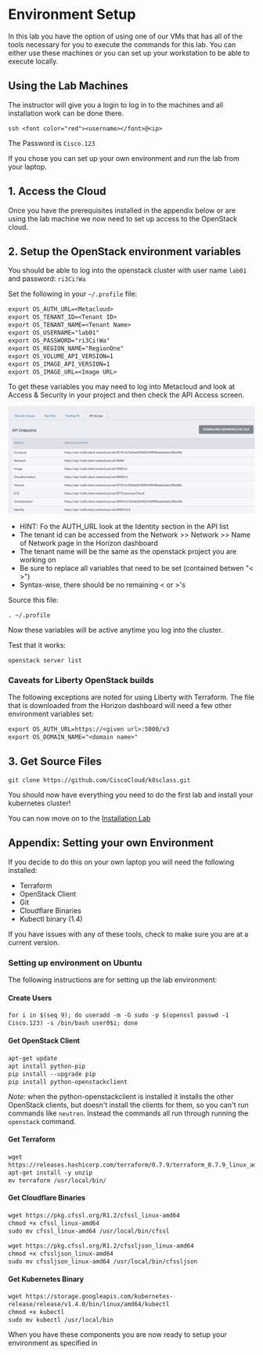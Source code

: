 # Environment Setup

In this lab you have the option of using one of our VMs that has all of the tools necessary for you to execute the commands for this lab.  You can either use these machines or you can set up your workstation to be able to execute locally. 

## Using the Lab Machines

The instructor will give you a login to log in to the machines and all installation work can be done there. 

```
ssh <font color="red"><username></font>@<ip>
```
The Password is ```Cisco.123```

If you chose you can set up your own environment and run the lab from your laptop. 

## 1. Access the Cloud

Once you have the prerequisites installed in the appendix below or are using the lab machine we now need to set up access to the OpenStack cloud.  

## 2. Setup the OpenStack environment variables

You should be able to log into the openstack cluster with user name ```lab01``` and password: ```ri3Ci!Wa```

Set the following in your ```~/.profile``` file: 

```
export OS_AUTH_URL=<Metacloud>
export OS_TENANT_ID=<Tenant ID>
export OS_TENANT_NAME=<Tenant Name>
export OS_USERNAME="lab01"
export OS_PASSWORD="ri3Ci!Wa"
export OS_REGION_NAME="RegionOne"
export OS_VOLUME_API_VERSION=1
export OS_IMAGE_API_VERSION=1
export OS_IMAGE_URL=<Image URL>
```

To get these variables you may need to log into Metacloud and look at Access & Security in your project and then check the API Access screen. 

![api access](images/mc1.png)

  * HINT: Fo the AUTH_URL look at the Identity section in the API list 
  * The tenant id can be accessed from the Network >> Network >> Name of Network page in the Horizon dashboard
  * The tenant name will be the same as the openstack project you are working on
  * Be sure to replace all variables that need to be set (contained betwen "< >")
  * Syntax-wise, there should be no remaining < or  >'s

Source this file: 

```
. ~/.profile
```
Now these variables will be active anytime you log into the cluster. 

Test that it works: 

```
openstack server list
```

### Caveats for Liberty OpenStack builds
The following exceptions are noted for using Liberty with Terraform.  The file that is downloaded from the Horizon dashboard will need a few other environment variables set:

```
export OS_AUTH_URL=https://<given url>:5000/v3
export OS_DOMAIN_NAME="<domain name>"
```

## 3. Get Source Files

```
git clone https://github.com/CiscoCloud/k8sclass.git
```

You should now have everything you need to do the first lab and install your kubernetes cluster!

You can now move on to the [Installation Lab](https://github.com/CiscoCloud/k8sclass/blob/master/01-Install/README.md)


## Appendix: Setting your own Environment

If you decide to do this on your own laptop you will need the following installed: 

* Terraform
* OpenStack Client
* Git
* Cloudflare Binaries
* Kubectl binary (1.4)

If you have issues with any of these tools, check to make sure you are at a current version.  

### Setting up environment on Ubuntu

The following instructions are for setting up the lab environment: 

#### Create Users

```
for i in $(seq 9); do useradd -m -G sudo -p $(openssl passwd -1 Cisco.123) -s /bin/bash user0$i; done
```

#### Get OpenStack Client

```
apt-get update
apt install python-pip
pip install --upgrade pip
pip install python-openstackclient
```
_Note:_ when the python-openstackclient is installed it installs the other OpenStack clients, but doesn't install the clients for them, so you can't run commands like ```neutron```.  Instead the commands all run through running the ```openstack``` command.  

#### Get Terraform 

```
wget https://releases.hashicorp.com/terraform/0.7.9/terraform_0.7.9_linux_amd64.zip
apt-get install -y unzip
mv terraform /usr/local/bin/
```

#### Get Cloudflare Binaries

```
wget https://pkg.cfssl.org/R1.2/cfssl_linux-amd64
chmod +x cfssl_linux-amd64
sudo mv cfssl_linux-amd64 /usr/local/bin/cfssl
```

```
wget https://pkg.cfssl.org/R1.2/cfssljson_linux-amd64
chmod +x cfssljson_linux-amd64
sudo mv cfssljson_linux-amd64 /usr/local/bin/cfssljson
```

#### Get Kubernetes Binary

```
wget https://storage.googleapis.com/kubernetes-release/release/v1.4.0/bin/linux/amd64/kubectl
chmod +x kubectl
sudo mv kubectl /usr/local/bin
```

When you have these components you are now ready to setup your environment as specified in 
